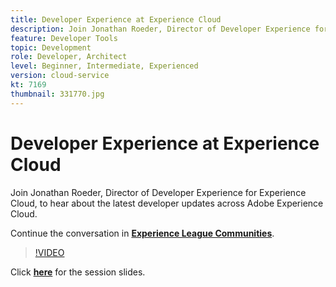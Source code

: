 ```yaml
---
title: Developer Experience at Experience Cloud
description: Join Jonathan Roeder, Director of Developer Experience for Experience Cloud, to hear about the latest developer updates across Adobe Experience Cloud.
feature: Developer Tools
topic: Development
role: Developer, Architect
level: Beginner, Intermediate, Experienced
version: cloud-service
kt: 7169
thumbnail: 331770.jpg
---
```


# Developer Experience at Experience Cloud

Join Jonathan Roeder, Director of Developer Experience for Experience Cloud, to hear about the latest developer updates across Adobe Experience Cloud.

Continue the conversation in **[Experience League Communities](http://adobe.ly/36Yd3v6)**.

>[!VIDEO](https://video.tv.adobe.com/v/331770/?quality=12&learn=on&hidetitle=true)

Click **[here](/help/events/assets/developer-experience.pdf)** for the session slides.
